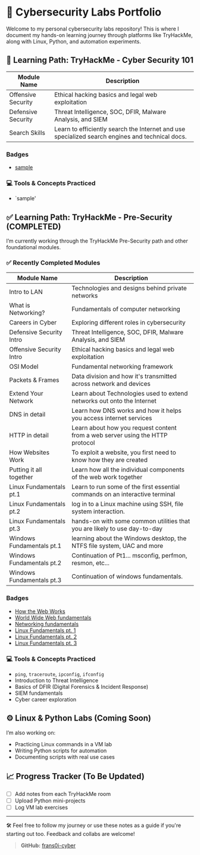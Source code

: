 # 🧠 Cybersecurity Labs Portfolio

Welcome to my personal cybersecurity labs repository! This is where I document my hands-on learning journey through platforms like TryHackMe, along with Linux, Python, and automation experiments.

## 🧭 Learning Path: TryHackMe - Cyber Security 101
| Module Name               | Description                                                                                      |
|---------------------------|--------------------------------------------------------------------------------------------------|
| Offensive Security        | Ethical hacking basics and legal web exploitation                                                |
| Defensive Security        | Threat Intelligence, SOC, DFIR, Malware Analysis, and SIEM                                       |
| Search Skills             | Learn to efficiently search the Internet and use specialized search engines and technical docs.  |

### Badges
- [sample](link)
  

### 💻 Tools & Concepts Practiced
- `sample'


## ✅ Learning Path: TryHackMe - Pre-Security (COMPLETED)

I’m currently working through the TryHackMe Pre-Security path and other foundational modules.

### ✅ Recently Completed Modules
| Module Name               | Description                                                                     |
|---------------------------|---------------------------------------------------------------------------------|
| Intro to LAN              | Technologies and designs behind private networks                                |
| What is Networking?       | Fundamentals of computer networking                                             |
| Careers in Cyber          | Exploring different roles in cybersecurity                                      |
| Defensive Security Intro  | Threat Intelligence, SOC, DFIR, Malware Analysis, and SIEM                      |
| Offensive Security Intro  | Ethical hacking basics and legal web exploitation                               |
| OSI Model                 | Fundamental networking framework                                                |
| Packets & Frames          | Data division and how it's transmitted across network and devices               |
| Extend Your Network       | Learn about Technologies used to extend networks out onto the Internet          |
| DNS in detail             | Learn how DNS works and how it helps you access internet services               |
| HTTP in detail            | Learn about how you request content from a web server using the HTTP protocol   |
| How Websites Work         | To exploit a website, you first need to know how they are created               |
| Putting it all together   | Learn how all the individual components of the web work together                |
| Linux Fundamentals pt.1   | Learn to run some of the first essential commands on an interactive terminal    |
| Linux Fundamentals pt.2   | log in to a Linux machine using SSH, file system interaction.                   |
| Linux Fundamentals pt.3   | hands-on with some common utilities that you are likely to use day-to-day       |
| Windows Fundamentals pt.1 | learning about the Windows desktop, the NTFS file system, UAC and more          | 
| Windows Fundamentals pt.2 | Continuation of Pt1... msconfig, perfmon, resmon, etc...                        |
| Windows Fundamentals pt.3 | Continuation of windows fundamentals.                                           |

### Badges
- [How the Web Works](https://tryhackme.com/franz.cabigas/badges/world-wide-web)
- [World Wide Web fundamentals](https://tryhackme.com/franz.cabigas/badges/web-fund)
- [Networking fundamentals](https://tryhackme.com/franz.cabigas/badges/network-fundamentals)
- [Linux Fundamentals pt. 1](https://tryhackme.com/franz.cabigas/badges/terminaled)
- [Linux Fundamentals pt. 2](https://tryhackme.com/franz.cabigas/badges/terminaled)
- [Linux Fundamentals pt. 3](https://tryhackme.com/franz.cabigas/badges/terminaled)

### 💻 Tools & Concepts Practiced
- `ping`, `traceroute`, `ipconfig`, `ifconfig`
- Introduction to Threat Intelligence
- Basics of DFIR (Digital Forensics & Incident Response)
- SIEM fundamentals
- Cyber career exploration

## ⚙️ Linux & Python Labs (Coming Soon)
I’m also working on:
- Practicing Linux commands in a VM lab
- Writing Python scripts for automation
- Documenting scripts with real use cases

## 📈 Progress Tracker (To Be Updated)
- [ ] Add notes from each TryHackMe room
- [ ] Upload Python mini-projects
- [ ] Log VM lab exercises

---

🛠️ Feel free to follow my journey or use these notes as a guide if you're starting out too. Feedback and collabs are welcome!

> **GitHub:** [frans0i-cyber](https://github.com/frans0i-cyber)
